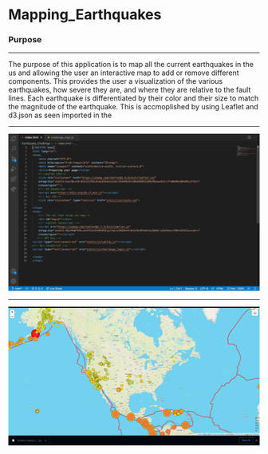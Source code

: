 # Mapping_Earthquakes

### Purpose
---
The purpose of this application is to map all the current earthquakes in the us and allowing the user an interactive map to add or remove different components. This provides the user a visualization of the various earthquakes, how severe they are, and where they are relative to the fault lines. Each earthquake is differentiated by their color and their size to match the magnitude of the earthquake. This is accmoplished by using Leaflet and d3.json as seen imported in the

---

![html](https://github.com/evanbruno617/Mapping_Earthquakes/blob/main/images/index.png)

---
![image](https://github.com/evanbruno617/Mapping_Earthquakes/blob/main/images/earthquakes.png)

